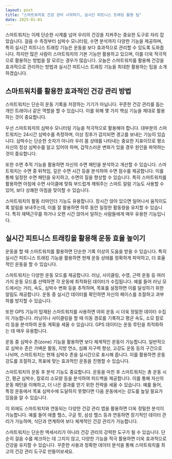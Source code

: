 ```yaml
---
layout: post
title: "스마트워치로 건강 관리 시작하기, 실시간 피트니스 트래킹 활용 팁"
date: 2025-01-01
---
```


스마트워치는 이제 단순한 시계를 넘어 우리의 건강을 지켜주는 중요한 도구로 자리 잡았습니다. 걸음 수 측정부터 심박수 모니터링, 수면 분석까지 다양한 기능을 제공하며, 특히 실시간 피트니스 트래킹 기능은 운동을 보다 효과적으로 관리할 수 있도록 도와줍니다. 하지만 많은 사람이 스마트워치의 기본 기능만 활용하고 있으며, 이를 더욱 적극적으로 활용하는 방법을 잘 모르는 경우가 많습니다. 오늘은 스마트워치를 활용해 건강을 효과적으로 관리하는 방법과 실시간 피트니스 트래킹 기능을 최대한 활용하는 팁을 소개하겠습니다.

## 스마트워치를 활용한 효과적인 건강 관리 방법

스마트워치는 단순히 운동 기록을 저장하는 기기가 아닙니다. 꾸준한 건강 관리를 돕는 개인 트레이너 같은 역할을 할 수 있습니다. 이를 위해 몇 가지 핵심 기능을 제대로 활용하는 것이 중요합니다.

우선 스마트워치의 심박수 모니터링 기능을 적극적으로 활용해야 합니다. 대부분의 스마트워치는 24시간 심박수를 측정하며, 이상 징후가 감지되면 경고를 보내는 기능이 있습니다. 심박수는 단순한 숫자가 아니라 우리 몸 상태를 나타내는 중요한 지표이므로 평소 자신의 정상 심박수를 알고 있어야 하며, 갑작스러운 변화가 있을 경우 원인을 파악하는 것이 중요합니다.

또한 수면 추적 기능을 활용하면 자신의 수면 패턴을 분석하고 개선할 수 있습니다. 스마트워치는 수면 중 뒤척임, 깊은 수면 시간 등을 분석하여 수면 점수를 제공합니다. 이를 통해 일정한 수면 패턴을 유지하고, 수면의 질을 향상할 수 있습니다. 특히 스마트워치를 활용하면 아침에 수면 사이클에 맞춰 부드럽게 깨워주는 스마트 알람 기능도 사용할 수 있어, 보다 상쾌한 아침을 맞이할 수 있습니다.

스마트워치의 활동 리마인더 기능도 유용합니다. 장시간 앉아 있으면 일어나서 움직이도록 알림을 보내주는데, 이를 잘 활용하면 하루 동안 일정한 활동량을 유지할 수 있습니다. 특히 재택근무를 하거나 오랜 시간 앉아서 일하는 사람들에게 매우 유용한 기능입니다.

## 실시간 피트니스 트래킹을 활용해 운동 효율 높이기

운동을 할 때 스마트워치를 활용하면 단순한 기록 이상의 도움을 받을 수 있습니다. 특히 실시간 피트니스 트래킹 기능을 활용하면 현재 운동 상태를 정확하게 파악하고, 더 효율적인 운동을 할 수 있습니다.

스마트워치는 다양한 운동 모드를 제공합니다. 러닝, 사이클링, 수영, 근력 운동 등 여러 가지 운동 모드를 선택하면 각 운동에 최적화된 데이터가 수집됩니다. 예를 들어 러닝 모드에서는 거리, 속도, 심박수 변화 등을 추적하며, 목표를 설정하면 이를 달성하기 위한 알림도 제공합니다. 운동 중 실시간 데이터를 확인하면 자신의 페이스를 조절하고 과부하를 방지할 수 있습니다.

또한 GPS 기능이 탑재된 스마트워치를 사용하면 야외 운동 시 더욱 정밀한 데이터 수집이 가능합니다. 러닝이나 사이클링을 할 때 이동 경로를 기록하고 평균 속도, 소모 칼로리 등을 분석하여 운동 계획을 세울 수 있습니다. GPS 데이터는 운동 루틴을 최적화하는 데 매우 유용합니다.

운동 중 심박수 존(zone) 기능을 활용하면 보다 체계적인 운동이 가능합니다. 일반적으로 심박수 존은 가벼운 활동, 지방 연소, 심폐 지구력 향상, 고강도 운동 등의 구간으로 나뉘며, 스마트워치는 현재 심박수 존을 실시간으로 표시해 줍니다. 이를 활용하면 운동 강도를 조절하고, 목표에 맞는 효과적인 운동을 진행할 수 있습니다.

스마트워치의 운동 후 분석 기능도 중요합니다. 운동을 마친 후 스마트워치는 총 운동 시간, 평균 심박수, 칼로리 소모량 등을 분석하여 피드백을 제공합니다. 이를 통해 자신의 운동 패턴을 이해하고, 더 나은 결과를 얻기 위한 전략을 세울 수 있습니다. 예를 들어, 특정 운동에서 목표 심박수에 도달하지 못했다면 다음 운동에서는 강도를 높일 필요가 있음을 알 수 있습니다.

이 외에도 스마트워치와 연동되는 다양한 건강 관리 앱을 활용하면 더욱 정밀한 분석이 가능합니다. 예를 들어 애플 헬스, 구글 핏, 삼성 헬스 등과 연동하면 장기적인 데이터 관리가 가능하며, 식단과 연계하여 보다 체계적인 건강 관리가 가능합니다.

스마트워치는 단순한 액세서리가 아니라 건강 관리의 강력한 도구가 될 수 있습니다. 단순히 걸음 수를 체크하는 데 그치지 않고, 다양한 기능을 적극 활용하면 더욱 효과적으로 건강을 유지할 수 있습니다. 꾸준한 사용과 정확한 데이터 분석을 통해 스마트워치를 최고의 건강 관리 도구로 만들어보세요.
